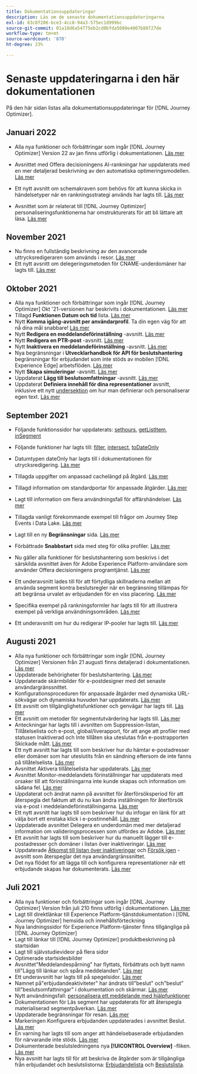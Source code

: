 ```yaml
---
title: Dokumentationsuppdateringar
description: Läs om de senaste dokumentationsuppdateringarna
exl-id: 83c8f206-bce3-4cc8-94a3-575ec1d999bc
source-git-commit: 01a18d6a54775eb2cd0bfda5080e4007b80727de
workflow-type: tm+mt
source-wordcount: '878'
ht-degree: 23%

---
```


# Senaste uppdateringarna i den här dokumentationen

På den här sidan listas alla dokumentationsuppdateringar för [!DNL Journey Optimizer].

## Januari 2022

* Alla nya funktioner och förbättringar som ingår [!DNL Journey Optimizer] Version 22 av jan finns utförlig i dokumentationen. [Läs mer](release-notes.md)

* Avsnittet med Offera decisioningens AI-rankningar har uppdaterats med en mer detaljerad beskrivning av den automatiska optimeringsmodellen. [Läs mer](offers/offer-library/create-ranking-strategies.md#auto-optimization)

* Ett nytt avsnitt om schemakraven som behövs för att kunna skicka in händelsetyper när en rankningsstrategi används har lagts till. [Läs mer](offers/offer-library/create-ranking-strategies.md#schema-requirements)

* Avsnittet som är relaterat till [!DNL Journey Optimizer] personaliseringsfunktionerna har omstrukturerats för att bli lättare att läsa. [Läs mer](personalization/personalize.md)

## November 2021

* Nu finns en fullständig beskrivning av den avancerade uttrycksredigeraren som används i resor. [Läs mer](building-journeys/expression/expressionadvanced.md)
* Ett nytt avsnitt om delegeringsmetoden för CNAME-underdomäner har lagts till. [Läs mer](configuration/delegate-subdomain.md#cname-subdomain-delegation)

## Oktober 2021

* Alla nya funktioner och förbättringar som ingår [!DNL Journey Optimizer] Okt &#39;21-versionen har beskrivits i dokumentationen. [Läs mer](release-notes.md)
* Tillagd **Funktionen Datum och tid** lista. [Läs mer](personalization/functions/dates.md)
* Nytt **Komma igång-avsnitt per användarprofil**. Ta din egen väg för att nå dina mål snabbare! [Läs mer](quick-start.md)
* Nytt **Redigera en meddelandeförinställning** -avsnitt. [Läs mer](configuration/message-presets.md#edit-message-preset)
* Nytt **Redigera en PTR-post** -avsnitt. [Läs mer](configuration/ptr-records.md#edit-ptr-record)
* Nytt **Inaktivera en meddelandeförinställning** -avsnitt. [Läs mer](configuration/message-presets.md#edit-message-preset#deactivate-preset)
* Nya begränsningar i **Utvecklarhandbok för API för beslutshantering** begränsningar för erbjudandet som inte stöds av mobilen [!DNL Experience Edge] arbetsflöden. [Läs mer](offers/api-reference/offers-api/personalized-offers/create.md#limitations)
* Nytt **Skapa simuleringar** -avsnitt. [Läs mer](offers/offer-activities/simulation.md)
* Uppdaterat **Lägg till beslutsomfattningar** -avsnitt. [Läs mer](offers/offer-activities/create-offer-activities.md#add-decision-scopes)
* Uppdaterat **Definiera innehåll för dina representationer** avsnitt, inklusive ett nytt [undersektion](offers/offer-library/creating-personalized-offers.md#custom-text) om hur man definierar och personaliserar egen text. [Läs mer](offers/offer-library/creating-personalized-offers.md#content)

## September 2021

* Följande funktionssidor har uppdaterats: [sethours](building-journeys/functions/functionsethours.md), [getListItem](building-journeys/functions/functiongetlistitem.md), [inSegment](building-journeys/functions/functioninsegment.md)

* Följande funktioner har lagts till: [filter](building-journeys/functions/functionfilter.md), [intersect](building-journeys/functions/functionintersect.md), [toDateOnly](building-journeys/functions/functiontodateonly.md)

* Datumtypen dateOnly har lagts till i dokumentationen för utrycksredigering. [Läs mer](building-journeys/expression/data-types.md)

* Tillagda uppgifter om anpassad cachelängd på åtgärd. [Läs mer](datasource/external-data-sources.md#section_wjp_nl5_nhb)

* Tillagd information om standardportar för anpassade åtgärder. [Läs mer](action/about-custom-action-configuration.md#url-configuration)

* Lagt till information om flera användningsfall för affärshändelser. [Läs mer](event/about-creating-business.md#multiple-business-events)

* Tillagda vanligt förekommande exempel till frågor om Journey Step Events i Data Lake. [Läs mer](reports/query-examples.md)

* Lagt till en ny **Begränsningar** sida. [Läs mer](limitations.md)

* Förbättrade **Snabbstart** sida med steg för olika profiler. [Läs mer](quick-start.md)

* Nu gäller alla funktioner för beslutshantering som beskrivs i det särskilda avsnittet även för Adobe Experience Platform-användare som använder Offera decisioningens programtjänst. [Läs mer](offers/get-started/starting-offer-decisioning.md)

* Ett underavsnitt lades till för att förtydliga skillnaderna mellan att använda segment kontra beslutsregler när en begränsning tillämpas för att begränsa urvalet av erbjudanden för en viss placering. [Läs mer](offers/offer-activities/create-offer-activities.md#segments-vs-decision-rules)

* Specifika exempel på rankningsformler har lagts till för att illustrera exempel på verkliga användningsområden. [Läs mer](offers/offer-library/create-ranking-formulas.md#ranking-formula-examples)

* Ett underavsnitt om hur du redigerar IP-pooler har lagts till. [Läs mer](configuration/ip-pools.md#edit-ip-pool)

## Augusti 2021

* Alla nya funktioner och förbättringar som ingår [!DNL Journey Optimizer] Versionen från 21 augusti finns detaljerad i dokumentationen. [Läs mer](release-notes.md)
* Uppdaterade behörigheter för beslutshantering. [Läs mer](administration/ootb-product-profiles.md)
* Uppdaterade skärmbilder för e-postdesigner med det senaste användargränssnittet.
* Konfigurationsproceduren för anpassade åtgärder med dynamiska URL-sökvägar och dynamiska huvuden har uppdaterats. [Läs mer](action/about-custom-action-configuration.md#url-configuration)
* Ett avsnitt om tillgänglighetsfunktioner och genvägar har lagts till. [Läs mer](user-interface.md#accessibility)
* Ett avsnitt om metoder för segmentutvärdering har lagts till. [Läs mer](segment/about-segments.md#evaluation-method-in-journey-optimizer)
* Anteckningar har lagts till i avsnitten om Suppression-listan, Tillåtelselista och e-post, global/liverapport, för att ange att profiler med statusen Inaktiverad och Inte tillåten ska uteslutas från e-postrapporten Skickade mått. [Läs mer](reports/email-global-report.md)
* Ett nytt avsnitt har lagts till som beskriver hur du hämtar e-postadresser eller domäner som har uteslutits från en sändning eftersom de inte fanns på tillåtelselista. [Läs mer](allow-list.md#reporting)
* Avsnittet Aktivera tillåtelselista har uppdaterats. [Läs mer](allow-list.md#enable-allow-list)
* Avsnittet Monitor-meddelandets förinställningar har uppdaterats med orsaker till att förinställningarna inte kunde skapas och information om sådana fel. [Läs mer](configuration/message-presets.md#monitor-message-presets)
* Uppdaterat och ändrat namn på avsnittet för återförsöksperiod för att återspegla det faktum att du nu kan ändra inställningen för återförsök via e-post i meddelandeförinställningarna. [Läs mer](configuration/retries.md#retry-duration)
* Ett nytt avsnitt har lagts till som beskriver hur du infogar en länk för att välja bort ett enstaka klick i e-postinnehåll. [Läs mer](message-tracking.md#one-click-opt-out-link)
* Uppdaterade avsnittet Delegera en underdomän med mer detaljerad information om valideringsprocessen som utfördes av Adobe. [Läs mer](configuration/delegate-subdomain.md#subdomain-validation)
* Ett avsnitt har lagts till som beskriver hur du manuellt lägger till e-postadresser och domäner i listan över inaktiveringar. [Läs mer](configuration/manage-suppression-list.md#add-addresses-and-domains)
* Uppdaterade [Åtkomst till listan över inaktiveringar](configuration/manage-suppression-list.md#access-suppression-list) och [Försök igen](configuration/retries.md) -avsnitt som återspeglar det nya användargränssnittet.
* Det nya flödet för att lägga till och konfigurera representationer när ett erbjudande skapas har dokumenterats. [Läs mer](offers/offer-library/creating-personalized-offers.md#representations)


## Juli 2021

* Alla nya funktioner och förbättringar som ingår [!DNL Journey Optimizer] Version från juli 210 finns utförlig i dokumentationen. [Läs mer](release-notes.md)
* Lagt till direktlänkar till Experience Platform-tjänstdokumentation i [!DNL Journey Optimizer] hemsida och innehållsförteckning
* Nya landningssidor för Experience Platform-tjänster finns tillgängliga på [!DNL Journey Optimizer]
* Lagt till länkar till [!DNL Journey Optimizer] produktbeskrivning på startsidan
* Lagt till självstudievideor på flera sidor
* Optimerade startsidesbilder
* Avsnittet&quot;Meddelandespårning&quot; har flyttats, förbättrats och bytt namn till&quot;Lägg till länkar och spåra meddelanden&quot;. [Läs mer](message-tracking.md)
* Ett underavsnitt har lagts till på spegelsidor. [Läs mer](message-tracking.md#mirror-page)
* Namnet på&quot;erbjudandeaktiviteter&quot; har ändrats till&quot;beslut&quot; och&quot;beslut&quot; till&quot;beslutsomfattningar&quot; i dokumentation och skärmar. [Läs mer](offers/get-started/starting-offer-decisioning.md)
* Nytt användningsfall: [personalisera ett meddelande med hjälpfunktioner](personalization/personalization-use-case-helper-functions.md)
* Dokumentationen för Läs segment har uppdaterats för att återspegla materialiserad segmentpåverkan. [Läs mer](building-journeys/read-segment.md)
* Uppdaterade begränsningar för resan. [Läs mer](limitations.md)
* Markeringen Konfigurera erbjudanden uppdaterades i avsnittet Beslut. [Läs mer](offers/offer-activities/configure-offer-selection.md)
* En varning har lagts till som anger att händelsebaserade erbjudanden för närvarande inte stöds. [Läs mer](offers/offer-library/creating-personalized-offers.md#eligibility)
* Dokumenterade beslutsledningens nya **[!UICONTROL Overview]** -fliken. [Läs mer](offers/get-started/user-interface.md#overview)
* Nya avsnitt har lagts till för att beskriva de åtgärder som är tillgängliga från erbjudandet och beslutslistorna: [Erbjudandelista](offers/offer-library/creating-personalized-offers.md#offer-list) och [Beslutslista](offers/offer-activities/create-offer-activities.md#decision-list).
